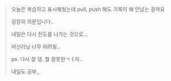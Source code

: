 > 오늘은 복습하고 표시해뒀는데 pull, push 해도 기록이 왜 안남는 걸까요
> 
> 굉장히 의문입니다..
> 
> 내일은 다시 진도를 나가는 것으로...
> 
> 머신러닝 너무 어려웡..
>
> ps. 다시 잘 댐. 뭘 잘못한ㄱㅓ지..
> 
> 내일도 공부,,
